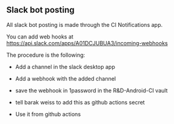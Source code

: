 ## Slack bot posting

All slack bot posting is made through the CI Notifications app.

You can add web hooks at https://api.slack.com/apps/A01DCJUBUA3/incoming-webhooks

The procedure is the following:

* Add a channel in the slack desktop app

* Add a webhook with the added channel

* save the webhook in 1password in the R&D-Android-CI vault

* tell barak weiss to add this as github actions secret

* Use it from github actions


